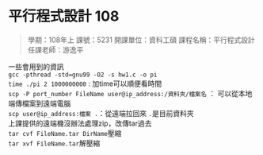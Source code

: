平行程式設計 108
===
> 學期：108年上 課號：5231 開課單位：資科工碩 課程名稱：平行程式設計 任課老師：游逸平  

一些會用到的資訊  
`gcc -pthread -std=gnu99 -O2 -s hw1.c -o pi`  
`time ./pi 2 1000000000` : 加time可以順便看時間  
`scp -P port_number FileName user@ip_address:/資料夾/檔案名` ： 可以從本地端傳檔案到遠端電腦  
`scp user@ip_address:檔案 .`：從遠端拉回來 `.`是目前資料夾  
上課提供的遠端機沒辦法處理zip，改傳tar過去  
`tar cvf FileName.tar DirName`壓縮  
`tar xvf FileName.tar`解壓縮  
 
